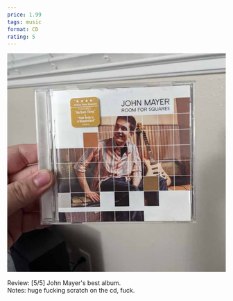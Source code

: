 ```yaml
---
price: 1.99
tags: music
format: CD
rating: 5
---
```

![Room For Squares](/assets/img/ibuycrap/roomforsquares.jpg) 

Review: [5/5] John Mayer's best album.  
Notes: huge fucking scratch on the cd, fuck.